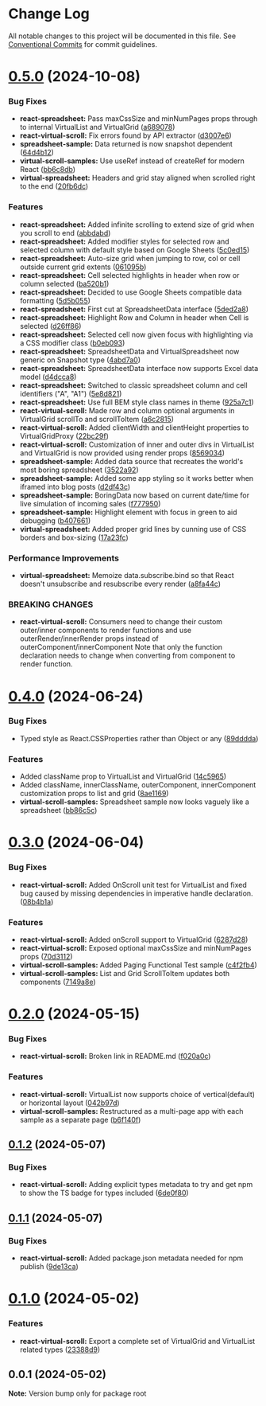# Change Log

All notable changes to this project will be documented in this file.
See [Conventional Commits](https://conventionalcommits.org) for commit guidelines.

# [0.5.0](https://github.com/TheCandidStartup/infinisheet/compare/v0.4.0...v0.5.0) (2024-10-08)


### Bug Fixes

* **react-spreadsheet:** Pass maxCssSize and minNumPages props through to internal VirtualList and VirtualGrid ([a689078](https://github.com/TheCandidStartup/infinisheet/commit/a6890788396201253f4d81b891fb91fcc0bcc422))
* **react-virtual-scroll:** Fix errors found by API extractor ([d3007e6](https://github.com/TheCandidStartup/infinisheet/commit/d3007e61add6e18753ba056e44d772e08af4b7d9))
* **spreadsheet-sample:** Data returned is now snapshot dependent ([64d4b12](https://github.com/TheCandidStartup/infinisheet/commit/64d4b12c5f270473413002ee7bac647ce977d895))
* **virtual-scroll-samples:** Use useRef instead of createRef for modern React ([bb6c8db](https://github.com/TheCandidStartup/infinisheet/commit/bb6c8db00c5203909b1bbeab0dba06bb3e33784c))
* **virtual-spreadsheet:** Headers and grid stay aligned when scrolled right to the end ([20fb6dc](https://github.com/TheCandidStartup/infinisheet/commit/20fb6dc33bbf232a430b715308ecf42216220dcd))


### Features

* **react-spreadsheet:** Added infinite scrolling to extend size of grid when you scroll to end ([abbdabd](https://github.com/TheCandidStartup/infinisheet/commit/abbdabd55d8fb2a8fc74173382d02010d6fb805b))
* **react-spreadsheet:** Added modifier styles for selected row and selected column with default style based on  Google Sheets ([5c0ed15](https://github.com/TheCandidStartup/infinisheet/commit/5c0ed15380d9ae915fe605196d703758678afa8e))
* **react-spreadsheet:** Auto-size grid when jumping to row, col or cell outside current grid extents ([061095b](https://github.com/TheCandidStartup/infinisheet/commit/061095b1216527faa7fb3b455e11fb2f35d3a01d))
* **react-spreadsheet:** Cell selected highlights in header when row or column selected ([ba520b1](https://github.com/TheCandidStartup/infinisheet/commit/ba520b1eaad17bea4aedebbce4bb3b654dbfd1ed))
* **react-spreadsheet:** Decided to use Google Sheets compatible data formatting ([5d5b055](https://github.com/TheCandidStartup/infinisheet/commit/5d5b05525bd2c09121a3f0322ee62c883871094e))
* **react-spreadsheet:** First cut at SpreadsheetData interface ([5ded2a8](https://github.com/TheCandidStartup/infinisheet/commit/5ded2a8e792853bc85400285ef842c8e11b103fb))
* **react-spreadsheet:** Highlight Row and Column in header when Cell is selected ([d26ff86](https://github.com/TheCandidStartup/infinisheet/commit/d26ff86a2edaee9421aae2793f4960d88260c9ae))
* **react-spreadsheet:** Selected cell now given focus with highlighting via a CSS modifier class ([b0eb093](https://github.com/TheCandidStartup/infinisheet/commit/b0eb09375ecaff2593c76569d577ba96ac26d3d7))
* **react-spreadsheet:** SpreadsheetData  and VirtualSpreadsheet now generic on Snapshot type ([4abd7a0](https://github.com/TheCandidStartup/infinisheet/commit/4abd7a0ac3c8c682be9cb12f4f099161f9dcc8f2))
* **react-spreadsheet:** SpreadsheetData interface now supports Excel data model ([d4dcca8](https://github.com/TheCandidStartup/infinisheet/commit/d4dcca840a680284f8827a02bf38f2a746751b4f))
* **react-spreadsheet:** Switched to classic spreadsheet column and cell identifiers ("A", "A1") ([5e8d821](https://github.com/TheCandidStartup/infinisheet/commit/5e8d82179fe4162cd722b9607a30d04dd7220807))
* **react-spreadsheet:** Use full BEM style class names in theme ([925a7c1](https://github.com/TheCandidStartup/infinisheet/commit/925a7c1d4a3691d405a3427889d3ab2714630ca2))
* **react-virtual-scroll:**  Made row and column optional arguments in VirtualGrid scrollTo and scrollToItem ([a6c2815](https://github.com/TheCandidStartup/infinisheet/commit/a6c2815f6ffa7449979e2c977963d1e7dc95a603))
* **react-virtual-scroll:** Added clientWidth and clientHeight properties to VirtualGridProxy ([22bc29f](https://github.com/TheCandidStartup/infinisheet/commit/22bc29fa4354b490bd683cf3d63d37da15121051))
* **react-virtual-scroll:** Customization of inner and outer divs in VirtualList and VirtualGrid is now provided using render props ([8569034](https://github.com/TheCandidStartup/infinisheet/commit/8569034f0088c9e5c67bd0313777101e4dec1cf0))
* **spreadsheet-sample:** Added data source that recreates the world's most boring spreadsheet ([3522a92](https://github.com/TheCandidStartup/infinisheet/commit/3522a92d03733b10cf7454e9f0e835cc6ddfec10))
* **spreadsheet-sample:** Added some app styling so it works better when iframed into blog posts ([d2df43c](https://github.com/TheCandidStartup/infinisheet/commit/d2df43c75b03668fafd5a98d47b4cfecb4266043))
* **spreadsheet-sample:** BoringData now based on current date/time for live simulation of incoming sales ([f777950](https://github.com/TheCandidStartup/infinisheet/commit/f777950dacc651eabad65646451b76da464f39c8))
* **spreadsheet-sample:** Highlight element with focus in green to aid debugging ([b407661](https://github.com/TheCandidStartup/infinisheet/commit/b4076619a3b204d8d27fae4c0a3205af08025429))
* **virtual-spreadsheet:** Added proper grid lines by cunning use of CSS borders and box-sizing ([17a23fc](https://github.com/TheCandidStartup/infinisheet/commit/17a23fc564a42b02827685d847d4f695de5ddc2d))


### Performance Improvements

* **virtual-spreadsheet:** Memoize data.subscribe.bind so that React doesn't unsubscribe and resubscribe every render ([a8fa44c](https://github.com/TheCandidStartup/infinisheet/commit/a8fa44c63aac38107368de14fa4c311a276bb8a1))


### BREAKING CHANGES

* **react-virtual-scroll:** Consumers need to change their custom outer/inner components to render functions and use outerRender/innerRender props instead of outerComponent/innerComponent
Note that only the function declaration needs to change when converting from component to render function.





# [0.4.0](https://github.com/TheCandidStartup/infinisheet/compare/v0.3.1...v0.4.0) (2024-06-24)


### Bug Fixes

* Typed style as React.CSSProperties rather than  Object or any ([89dddda](https://github.com/TheCandidStartup/infinisheet/commit/89dddda55d47b267165d5465fdafd405dcb08112))


### Features

* Added className prop to VirtualList and VirtualGrid ([14c5965](https://github.com/TheCandidStartup/infinisheet/commit/14c5965ea10acf88c8288f2809d90f47d68a8012))
* Added className, innerClassName, outerComponent, innerComponent customization props to list and grid ([8ae1169](https://github.com/TheCandidStartup/infinisheet/commit/8ae1169a47a55005e4534c7aac7907bfc6115851))
* **virtual-scroll-samples:** Spreadsheet sample now looks vaguely like a spreadsheet ([bb86c5c](https://github.com/TheCandidStartup/infinisheet/commit/bb86c5c41051725d1c6858defaebff71eae0aa27))





# [0.3.0](https://github.com/TheCandidStartup/infinisheet/compare/v0.2.0...v0.3.0) (2024-06-04)


### Bug Fixes

* **react-virtual-scroll:** Added OnScroll unit test for VirtualList and fixed bug caused by missing dependencies in imperative handle declaration. ([08b4b1a](https://github.com/TheCandidStartup/infinisheet/commit/08b4b1a48301214f1c8978721042745f7d09434c))


### Features

* **react-virtual-scroll:** Added onScroll support to VirtualGrid ([6287d28](https://github.com/TheCandidStartup/infinisheet/commit/6287d28281bcdfa9c04891c15602c505bf59a69a))
* **react-virtual-scroll:** Exposed optional maxCssSize and minNumPages props ([70d3112](https://github.com/TheCandidStartup/infinisheet/commit/70d3112f179ae8362816a86306e5c2acd7459f3d))
* **virtual-scroll-samples:** Added Paging Functional Test sample ([c4f2fb4](https://github.com/TheCandidStartup/infinisheet/commit/c4f2fb4a14dc710c7a36cd37e7dbbf1c06a43db6))
* **virtual-scroll-samples:** List and Grid ScrollToItem updates both components ([7149a8e](https://github.com/TheCandidStartup/infinisheet/commit/7149a8e1ab95e608faa5a1ec8b9b96c44e1934e1))





# [0.2.0](https://github.com/TheCandidStartup/infinisheet/compare/v0.1.2...v0.2.0) (2024-05-15)


### Bug Fixes

* **react-virtual-scroll:** Broken link in README.md ([f020a0c](https://github.com/TheCandidStartup/infinisheet/commit/f020a0cdd1d262270e40c42910c356670b9165d4))


### Features

* **react-virtual-scroll:** VirtualList now supports choice of vertical(default) or horizontal layout ([042b97d](https://github.com/TheCandidStartup/infinisheet/commit/042b97dbefdbd35d902e3b2d45b500cc4c8b8a99))
* **virtual-scroll-samples:** Restructured as a multi-page app with each sample as a separate page ([b6f140f](https://github.com/TheCandidStartup/infinisheet/commit/b6f140fcc32aa2c3cafab4af3a98aadca1bd8718))





## [0.1.2](https://github.com/TheCandidStartup/infinisheet/compare/v0.1.1...v0.1.2) (2024-05-07)


### Bug Fixes

* **react-virtual-scroll:** Adding explicit types metadata to try and get npm to show the TS badge for types included ([6de0f80](https://github.com/TheCandidStartup/infinisheet/commit/6de0f80b26ee6ed7f3b9b4fc43184c4e931dcc71))





## [0.1.1](https://github.com/TheCandidStartup/infinisheet/compare/v0.1.0...v0.1.1) (2024-05-07)


### Bug Fixes

* **react-virtual-scroll:** Added package.json metadata needed for npm publish ([9de13ca](https://github.com/TheCandidStartup/infinisheet/commit/9de13caccaff2a9399bfbbddc509808f297777ee))





# [0.1.0](https://github.com/TheCandidStartup/infinisheet/compare/v0.0.1...v0.1.0) (2024-05-02)


### Features

* **react-virtual-scroll:** Export a complete set of VirtualGrid and VirtualList related types ([23388d9](https://github.com/TheCandidStartup/infinisheet/commit/23388d926c32cdcdbe83d75fd91a5f446c1a5e6e))





## 0.0.1 (2024-05-02)

**Note:** Version bump only for package root
